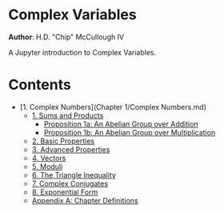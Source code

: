 # Complex Variables

**Author**: H.D. "Chip" McCullough IV

A Jupyter introduction to Complex Variables.

# Contents

  - [1. Complex Numbers](Chapter 1/Complex Numbers.md)
    * [1. Sums and Products](<./Chapter 1/Sums and Products.md>)
      - [Proposition 1a: An Abelian Group over Addition](<./Chapter 1/Proposition 1-1a.md>)
      - [Proposition 1b: An Abelian Group over Multiplication](<./418.md>)
    * [2. Basic Properties](404.md)
    * [3. Advanced Properties](404.md)
    * [4. Vectors](404.md)
    * [5. Moduli](404.md)
    * [6. The Triangle Inequality](404.md)
    * [7. Complex Conjugates](404.md)
    * [8. Exponential Form](404.md)
    * [Appendix A: Chapter Definitions](<./Chapter 1/Appendix A.md>)
